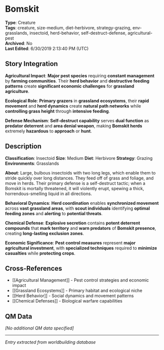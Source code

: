 # Bomskit

**Type**: Creature  
**Tags**: creature, size-medium, diet-herbivore, strategy-grazing, env-grasslands, insectoid, herd-behavior, self-destruct-defense, agricultural-pest  
**Archived**: No  
**Last Edited**: 6/30/2019 2:13:40 PM (UTC)

## Story Integration
**Agricultural Impact**: **Major pest species** requiring **constant management** by **farming communities**. Their **herd behavior** and **destructive feeding patterns** create **significant economic challenges** for **grassland agriculture**.

**Ecological Role**: **Primary grazers** in **grassland ecosystems**, their **rapid movement** and **herd dynamics** create **natural path networks** while **controlling grass height** through **intensive feeding**.

**Defense Mechanism**: **Self-destruct capability** serves **dual function** as **predator deterrent** and **area denial weapon**, making **Bomskit herds** extremely **hazardous** to **approach** or **hunt**.

## Description
**Classification**:
Insectoid
**Size**:
Medium
**Diet**:
Herbivore
**Strategy**:
Grazing
**Environments**:
Grasslands

**About**:
Large, bulbous insectoids with two long legs, which enable them to stride quickly over long distances. They feed off of grass and foliage, and move in herds. Their primary defense is a self-destruct tactic; when a Bomskit is mortally threatened, it will violently erupt, spewing a thick, horrendous-smelling liquid in all directions.

**Behavioral Dynamics**: **Herd coordination** enables **synchronized movement** across **vast grassland areas**, with **scout individuals** identifying **optimal feeding zones** and **alerting** to **potential threats**.

**Chemical Defense**: **Explosive secretion** contains **potent deterrent compounds** that **mark territory** and **warn predators** of **Bomskit presence**, creating **long-lasting exclusion zones**.

**Economic Significance**: **Pest control measures** represent **major agricultural investment**, with **specialized techniques** required to **minimize casualties** while **protecting crops**.

## Cross-References
- [[Agricultural Management]] - Pest control strategies and economic impact
- [[Grassland Ecosystems]] - Primary habitat and ecological niche
- [[Herd Behavior]] - Social dynamics and movement patterns
- [[Chemical Defenses]] - Biological warfare capabilities

## QM Data
*[No additional QM data specified]*

---
*Entry extracted from worldbuilding database*
